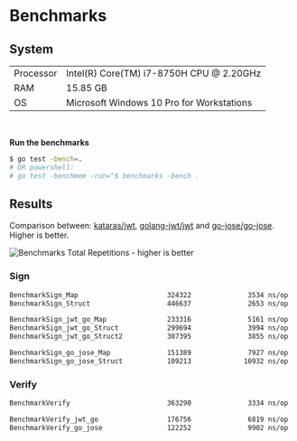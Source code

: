 # Benchmarks

## System

|    |    |
|----|:---|
| Processor | Intel(R) Core(TM) i7-8750H CPU @ 2.20GHz |
| RAM | 15.85 GB |
| OS | Microsoft Windows 10 Pro for Workstations |

<br/>

**Run the benchmarks**

```sh
$ go test -bench=.
# OR powershell:
# go test -benchmem -run=^$ benchmarks -bench .
```

## Results

Comparison between: [kataras/jwt](https://github.com/kataras/jwt), [golang-jwt/jwt](github.com/golang-jwt/jwt) and [go-jose/go-jose](https://github.com/go-jose/go-jose). Higher is better.

![Benchmarks Total Repetitions - higher is better](http://iris-go.com/images/jwt/benchmarks.png)

### Sign

```sh
BenchmarkSign_Map                      324322              3534 ns/op            1904 B/op         30 allocs/op
BenchmarkSign_Struct                   446637              2653 ns/op            1344 B/op         21 allocs/op

BenchmarkSign_jwt_go_Map               233316              5161 ns/op            3057 B/op         50 allocs/op
BenchmarkSign_jwt_go_Struct            299694              3994 ns/op            2289 B/op         35 allocs/op
BenchmarkSign_jwt_go_Struct2           307395              3855 ns/op            2209 B/op         35 allocs/op

BenchmarkSign_go_jose_Map              151389              7927 ns/op            5299 B/op         85 allocs/op
BenchmarkSign_go_jose_Struct           109213             10932 ns/op            6692 B/op        108 allocs/op
```

### Verify

```sh
BenchmarkVerify                        363290              3334 ns/op            1536 B/op         22 allocs/op

BenchmarkVerify_jwt_go                 176756              6819 ns/op            3656 B/op         66 allocs/op
BenchmarkVerify_go_jose                122252              9902 ns/op            6104 B/op         85 allocs/op
```
